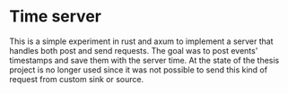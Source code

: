 # Time server
This is a simple experiment in rust and axum to implement a server that handles both post and send requests.
The goal was to post events' timestamps and save them with the server time. At the state of the thesis project is no longer used since it was not possible to send this kind of request from custom sink or source.